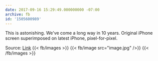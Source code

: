 ```yaml
---
date: 2017-09-16 15:29:49.000000000 -07:00
archive: fb
id: '1505600989'
---
```


This is astonishing. We've come a long way in 10 years. Original iPhone screen superimposed on latest iPhone, pixel-for-pixel. 

Source: [Link](https://twitter.com/drbarnard/status/908352305552117765)
{{< fb/images >}}
{{< fb/image src="image.jpg" />}}
{{< /fb/images >}}
